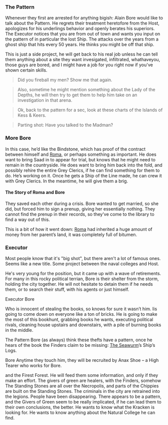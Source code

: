 ### The Pattern

Whenever they first are arrested for anything bigish: Alain Bore would like to talk about the Pattern. He regrets their treatment heretofore from the Host, apologizes for his underlings behavior and openly berates his superiors. The Executor notices that you are from out of town and wants you input on the pattern of in particular the lost Ship. The attacks over the years from a ghost ship that hits every 50 years. He thinks you might be off that ship.

This is just a side project, he will get back to his real job unless he can tell them anything about a site they want invesigated, infiltrated, whathaveyou, those guys are bored, and I might have a job for you right now if you've shown certain skills. 

> Did you fireball my men? Show me that again.

> Also, sometime he might mention something about the Lady of the Depths, he will then try to get them to help him take on an investigation in that arena.

>Ok, back to the pattern for a sec, look at these charts of the Islands of Kess & Keers.

> Parting shot: Have you talked to the Madman?


### More Bore

In this case, he’d like the Bindstone, which has proof of the contract between himself and [Roma](/p/roma.md), or perhaps something as important. He does want to bring Saad in to appear for trial, but knows that he might need to remain in the countryside. He does want to bring him back into the fold, and possibly rehire the entire Grey Clerics, if he can find something for them to do. He’s working on it. Once he gets a Ship of the Line made, he can crew it with Grey Clerics. In the meantime, he will give them a brig.


#### The Story of Roma and Bore

They saved each other during a crisis. Bore wanted to get married, so she did, but forced him to sign a prenup, giving her essentially nothing. They cannot find the prenup in their records, so they’ve come to the library to find a way out of this.

This is a bit of how it went down: [Roma](/p/roma.md) had inherited a huge amount of money from her parent’s land, it was completely full of bitumen.

### Executor

Most people know that it's "big shot", but there aren't a lot of famous ones. Seems like a new title. Some project between the naval colleges and Host.

He's very young for the position, but it came up with a wave of retirements. For many in this rocky political terrian, Bore is their shelter from the storm, holding the city together. He will not hesitate to detain them if he needs them, or to search their stuff, with his agents or just himself.

Executor Bore

Who is innocent of stealing the books, so knows for sure it wasn’t him. Iis going to come down on everyone like a ton of bricks. He is going to make the most of this bookhunt, grabbing books he wants, executing political rivals, cleaning house upstairs and downstairs, with a pile of burning books in the middle.


The Pattern
Bore (as always) think these thefts have a pattern, once he hears of the book the Finders claim to be missing: [The Seawurm](/l/the_seawurm.md)’s Ship’s Logs.


Bore 
Anytime they touch him, they will be recruited by Anax Shoe – a High Tearer who works for Bore.

and the Firest Forest. He will feed them some information, and only if they make an effort.
The givers of green are healers, with the Finders, somehow
The Standing Stones are all over the Necropolis, and parts of the Chippies are built on the Standing Stones.
The criminals in the city are retrained into the legions. 
People have been disappearing. There appears to be a pattern, and the Givers of Green seem to be really implicated, if he can lead them to their own conclusions, the better.
He wants to know what the Kracken is looking for.
He wants to know anything about the Natural College he can find.
